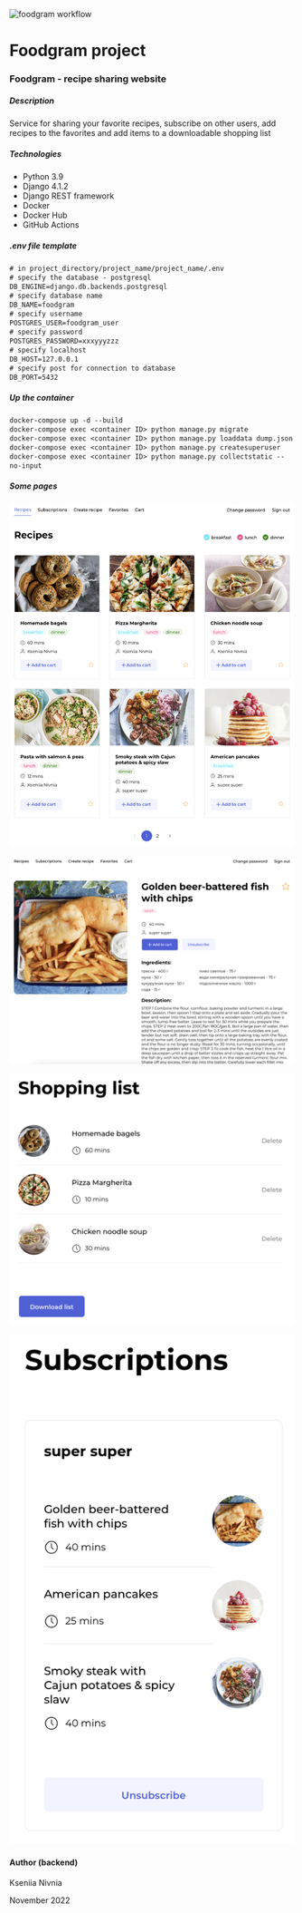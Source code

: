 ![foodgram workflow](https://github.com/knivnia/foodgram-project-react/actions/workflows/foodgram_workflow.yml/badge.svg?event=push)

# Foodgram project

### Foodgram - recipe sharing website

##### Description

Service for sharing your favorite recipes, subscribe on other users, add recipes to the favorites and add items to a downloadable shopping list

##### Technologies

- Python 3.9
- Django 4.1.2
- Django REST framework
- Docker
- Docker Hub
- GitHub Actions

##### .env file template

```
# in project_directory/project_name/project_name/.env
# specify the database - postgresql
DB_ENGINE=django.db.backends.postgresql
# specify database name
DB_NAME=foodgram
# specify username
POSTGRES_USER=foodgram_user
# specify password
POSTGRES_PASSWORD=xxxyyyzzz
# specify localhost
DB_HOST=127.0.0.1
# specify post for connection to database
DB_PORT=5432
```


##### Up the container

```
docker-compose up -d --build 
docker-compose exec <container ID> python manage.py migrate
docker-compose exec <container ID> python manage.py loaddata dump.json
docker-compose exec <container ID> python manage.py createsuperuser
docker-compose exec <container ID> python manage.py collectstatic --no-input
```

##### Some pages

![main page](backend/images_for_readme/main.png)

![recipe page](backend/images_for_readme/recipe.png)

![shopping list](backend/images_for_readme/shopping_list.png)

![subscriptions](backend/images_for_readme/subscriptions.png)


#### Author (backend)
Kseniia Nivnia

November 2022
